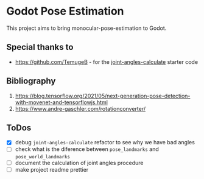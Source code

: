 # Godot Pose Estimation 
This project aims to bring monocular-pose-estimation to Godot. 

## Special thanks to
* https://github.com/TemugeB - for the [joint-angles-calculate](https://github.com/TemugeB/joint_angles_calculate) starter code

## Bibliography
1. https://blog.tensorflow.org/2021/05/next-generation-pose-detection-with-movenet-and-tensorflowjs.html
2. https://www.andre-gaschler.com/rotationconverter/

## ToDos
* [x] debug `joint-angles-calculate` refactor to see why we have bad angles
* [ ] check what is the diference between `pose_landmarks` and `pose_world_landmarks`
* [ ] document the calculation of joint angles procedure
* [ ] make project readme prettier
